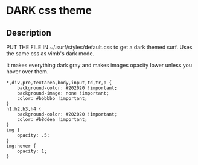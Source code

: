 DARK css theme
===============

Description
-----------

PUT THE FILE IN  ~/.surf/styles/default.css to get a
dark themed surf. Uses the same css as vimb's dark mode.

It makes everything dark gray and makes images opacity lower unless you hover over them.

	*,div,pre,textarea,body,input,td,tr,p {
        background-color: #202020 !important;
        background-image: none !important;
        color: #bbbbbb !important;
    }
    h1,h2,h3,h4 {
        background-color: #202020 !important;
        color: #b8ddea !important;
    }
    img {
        opacity: .5;
    }
    img:hover {
        opacity: 1;
    }
